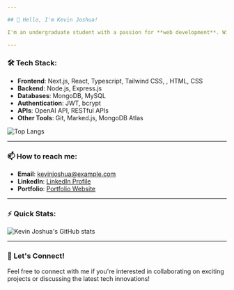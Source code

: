```yaml
---

## 👋 Hello, I'm Kevin Joshua!

I'm an undergraduate student with a passion for **web development**. With experience in building responsive and scalable applications, I enjoy taking on challenges in both the **frontend** and **backend** development spaces.

---
```


### 🛠️ Tech Stack:
- **Frontend**: Next.js, React, Typescript, Tailwind CSS, , HTML, CSS
- **Backend**: Node.js, Express.js
- **Databases**: MongoDB, MySQL
- **Authentication**: JWT, bcrypt
- **APIs**: OpenAI API, RESTful APIs
- **Other Tools**: Git, Marked.js, MongoDB Atlas

![Top Langs](https://github-readme-stats.vercel.app/api/top-langs/?username=kevin-joshua&layout=compact&theme=radical)


---

### 📫 How to reach me:
- **Email**: kevinjoshua@example.com
- **LinkedIn**: [LinkedIn Profile](https://www.linkedin.com/in/kevin-joshua-main/)
- **Portfolio**: [Portfolio Website](https://myportfolio-alpha-eosin.vercel.app/)


---

### ⚡ Quick Stats:
![Kevin Joshua's GitHub stats](https://github-readme-stats.vercel.app/api?username=kevin-joshua&show_icons=true&theme=radical)


---

### 🔗 Let's Connect!

Feel free to connect with me if you're interested in collaborating on exciting projects or discussing the latest tech innovations!


